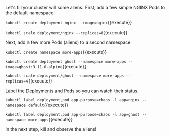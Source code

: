 Let's fill your cluster will some aliens. First, add a few simple NGINX Pods to the default namespace.

`kubectl create deployment nginx --image=nginx`{{execute}}

`kubectl scale deployment/nginx --replicas=8`{{execute}}

Next, add a few more Pods (aliens) to a second namespace.

`kubectl create namespace more-apps`{{execute}}

`kubectl create deployment ghost --namespace more-apps --image=ghost:3.11.0-alpine`{{execute}}

`kubectl scale deployment/ghost --namespace more-apps --replicas=4`{{execute}}

Label the Deployments and Pods so you can watch their status.

`kubectl label deployment,pod app-purpose=chaos -l app=nginx --namespace default`{{execute}}

`kubectl label deployment,pod app-purpose=chaos -l app=ghost --namespace more-apps`{{execute}}

In the next step, kill and observe the aliens!
